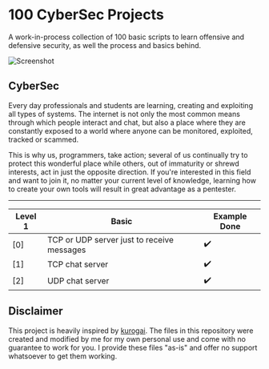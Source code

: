 # 100 CyberSec Projects

A work-in-process collection of 100 basic scripts to learn offensive and defensive security, as well the process and basics behind. 

![Screenshot](https://i.imgur.com/m5UJ4Ye.jpeg)

## CyberSec
Every day professionals and students are learning, creating and exploiting all types of systems. The internet is not only the most common means through which people interact and chat, but also a place where they are constantly exposed to a world where anyone can be monitored, exploited, tracked or scammed.

This is why us, programmers, take action; several of us continually try to protect this wonderful place while others, out of immaturity or shrewd interests, act in just the opposite direction. If you're interested in this field and want to join it, no matter your current level of knowledge, learning how to create your own tools will result in great advantage as a pentester.

-------------------------------------------------------------------------------------------------------------------------------------------
Level 1 | Basic | Example Done
------------------------------------------------|------------------------------------------------|-----------------------------------------
[0] | TCP or UDP server just to receive messages | :heavy_check_mark:
[1] | TCP chat server | :heavy_check_mark:
[2] | UDP chat server | :heavy_check_mark:


## Disclaimer
This project is heavily inspired by [kurogai](https://github.com/kurogai/100-redteam-projects). The files in this repository were created and modified by me for my own personal use and come with no guarantee to work for you. I provide these files "as-is" and offer no support whatsoever to get them working. 
